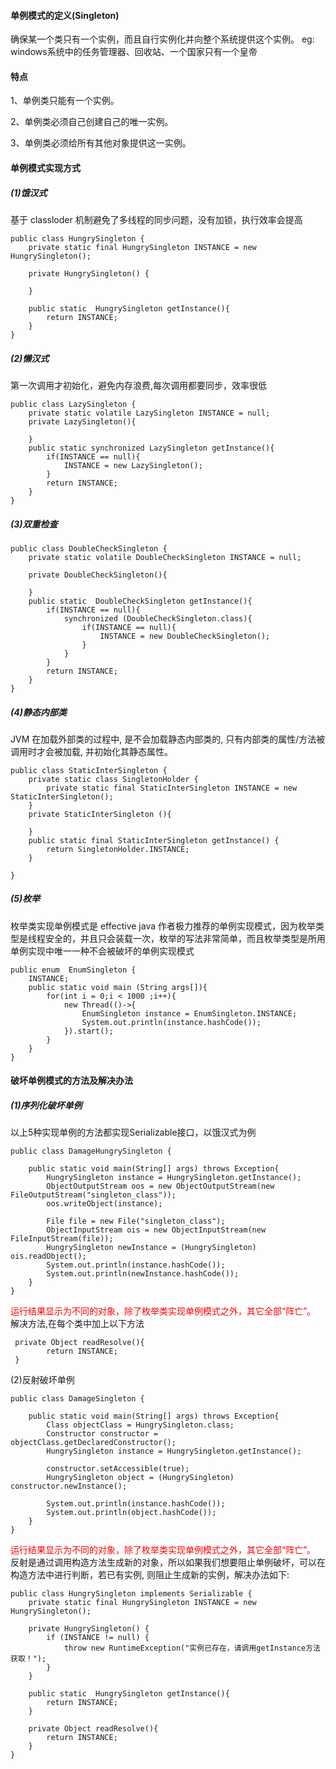 #### 单例模式的定义(Singleton)
确保某一个类只有一个实例，而且自行实例化并向整个系统提供这个实例。
eg: windows系统中的任务管理器、回收站、一个国家只有一个皇帝
#### 特点
1、单例类只能有一个实例。

2、单例类必须自己创建自己的唯一实例。

3、单例类必须给所有其他对象提供这一实例。
#### 单例模式实现方式

##### (1)饿汉式
基于 classloder 机制避免了多线程的同步问题，没有加锁，执行效率会提高
```
public class HungrySingleton {
    private static final HungrySingleton INSTANCE = new HungrySingleton();

    private HungrySingleton() {

    }

    public static  HungrySingleton getInstance(){
        return INSTANCE;
    }
}

```
##### (2)懒汉式
第一次调用才初始化，避免内存浪费,每次调用都要同步，效率很低
```
public class LazySingleton {
    private static volatile LazySingleton INSTANCE = null;
    private LazySingleton(){

    }
    public static synchronized LazySingleton getInstance(){
        if(INSTANCE == null){
            INSTANCE = new LazySingleton();
        }
        return INSTANCE;
    }
}
```
##### (3)双重检查
```
public class DoubleCheckSingleton {
    private static volatile DoubleCheckSingleton INSTANCE = null;

    private DoubleCheckSingleton(){

    }
    public static  DoubleCheckSingleton getInstance(){
        if(INSTANCE == null){
            synchronized (DoubleCheckSingleton.class){
                if(INSTANCE == null){
                    INSTANCE = new DoubleCheckSingleton();
                }
            }
        }
        return INSTANCE;
    }
}
```
##### (4)静态内部类
JVM 在加载外部类的过程中, 是不会加载静态内部类的, 只有内部类的属性/方法被调用时才会被加载, 并初始化其静态属性。
```
public class StaticInterSingleton {
    private static class SingletonHolder {
        private static final StaticInterSingleton INSTANCE = new StaticInterSingleton();
    }
    private StaticInterSingleton (){

    }
    public static final StaticInterSingleton getInstance() {
        return SingletonHolder.INSTANCE;
    }

}
```
##### (5)枚举
枚举类实现单例模式是 effective java 作者极力推荐的单例实现模式，因为枚举类型是线程安全的，并且只会装载一次，枚举的写法非常简单，而且枚举类型是所用单例实现中唯一一种不会被破坏的单例实现模式
```
public enum  EnumSingleton {
    INSTANCE;
    public static void main (String args[]){
        for(int i = 0;i < 1000 ;i++){
            new Thread(()->{
                EnumSingleton instance = EnumSingleton.INSTANCE;
                System.out.println(instance.hashCode());
            }).start();
        }
    }
}
```
#### 破坏单例模式的方法及解决办法
##### (1)序列化破坏单例
以上5种实现单例的方法都实现Serializable接口，以饿汉式为例
```
public class DamageHungrySingleton {

    public static void main(String[] args) throws Exception{
        HungrySingleton instance = HungrySingleton.getInstance();
        ObjectOutputStream oos = new ObjectOutputStream(new FileOutputStream("singleton_class"));
        oos.writeObject(instance);

        File file = new File("singleton_class");
        ObjectInputStream ois = new ObjectInputStream(new FileInputStream(file));
        HungrySingleton newInstance = (HungrySingleton) ois.readObject();
        System.out.println(instance.hashCode());
        System.out.println(newInstance.hashCode());
    }
}
```
<font color=red>运行结果显示为不同的对象，除了枚举类实现单例模式之外，其它全部“阵亡”。</font>
解决方法,在每个类中加上以下方法
```
 private Object readResolve(){
        return INSTANCE;
 }

```
(2)反射破坏单例
```
public class DamageSingleton {

    public static void main(String[] args) throws Exception{
        Class objectClass = HungrySingleton.class;
        Constructor constructor = objectClass.getDeclaredConstructor();
        HungrySingleton instance = HungrySingleton.getInstance();

        constructor.setAccessible(true);
        HungrySingleton object = (HungrySingleton) constructor.newInstance();

        System.out.println(instance.hashCode());
        System.out.println(object.hashCode());
    }
}

```
<font color=red>运行结果显示为不同的对象，除了枚举类实现单例模式之外，其它全部“阵亡”。</font>
反射是通过调用构造方法生成新的对象，所以如果我们想要阻止单例破坏，可以在构造方法中进行判断，若已有实例, 则阻止生成新的实例，解决办法如下:
```
public class HungrySingleton implements Serializable {
    private static final HungrySingleton INSTANCE = new HungrySingleton();

    private HungrySingleton() {
        if (INSTANCE != null) {
            throw new RuntimeException("实例已存在，请调用getInstance方法获取！");
        }
    }

    public static  HungrySingleton getInstance(){
        return INSTANCE;
    }

    private Object readResolve(){
        return INSTANCE;
    }
}
```